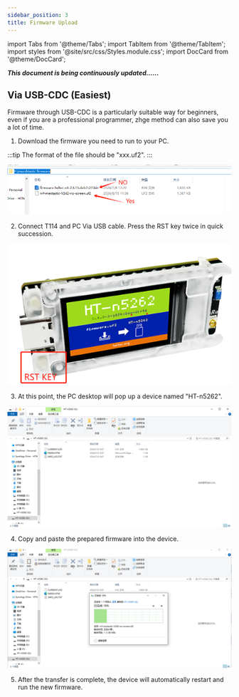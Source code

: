 ```yaml
---
sidebar_position: 3
title: Firmware Upload
---
```


import Tabs from '@theme/Tabs';
import TabItem from '@theme/TabItem';
import styles from '@site/src/css/Styles.module.css';
import DocCard from '@theme/DocCard';

***This document is being continuously updated......***

## Via USB-CDC (Easiest)
Firmware through USB-CDC is a particularly suitable way for beginners, even if you are a professional programmer, zhge method can also save you a lot of time.
1. Download the firmware you need to run to your PC.

:::tip
The format of the file should be "xxx.uf2".
:::

![](img/firmware_upload/01.png)

2. Connect T114 and PC Via USB cable. Press the RST key twice in quick succession.

![](img/firmware_upload/02.png)

3. At this point, the PC desktop will pop up a device named "HT-n5262".

![](img/firmware_upload/03.png)

4. Copy and paste the prepared firmware into the device.

![](img/firmware_upload/04.png)

5. After the transfer is complete, the device will automatically restart and run the new firmware.

